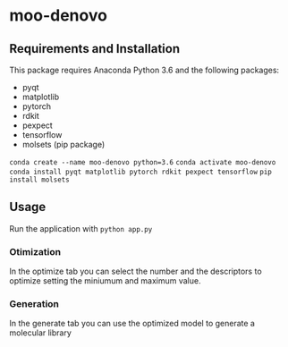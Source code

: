 # moo-denovo

## Requirements and Installation

This package requires Anaconda Python 3.6 and the following packages:
* pyqt
* matplotlib
* pytorch
* rdkit
* pexpect
* tensorflow
* molsets (pip package)

`conda create --name moo-denovo python=3.6`
`conda activate moo-denovo`
`conda install pyqt matplotlib pytorch rdkit pexpect tensorflow`
`pip install molsets`

## Usage

Run the application with
`python app.py`

### Otimization
In the optimize tab you can select the number and the descriptors to optimize setting the miniumum and maximum value.

### Generation
In the generate tab you can use the optimized model to generate a molecular library 
